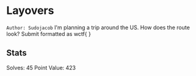 # Layovers

`Author: Sudojacob`
I'm planning a trip around the US. How does the route look?
Submit formatted as wctf{ <flag> }

## Stats

Solves: 45
Point Value: 423
